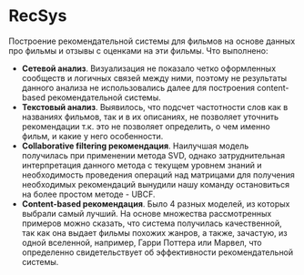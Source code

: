 # RecSys
Построение рекомендательной системы для фильмов на основе данных про фильмы и отзывы с оценками на эти фильмы.
Что выполнено:
- **Сетевой анализ**. Визуализация не показало четко оформленных сообществ и логичных связей между ними, поэтому не результаты данного анализа не использовались далее для построения content-based рекомендательной системы.
- **Текстовый анализ**. Выявилось, что подсчет частотности слов как в названиях фильмов, так и в их описаниях, не позволяет уточнить рекомендации т.к. это не позволяет определить, о чем именно фильм, и какие у него особенности.
- **Collaborative filtering рекомендация**. Наилучшая модель получилась при применении метода SVD, однако затруднительная интерпретация данного метода с текущем уровнем знаний и необходимость проведения операций над матрицами для получения необходимых рекомендаций вынудили нашу команду остановиться на более простом методе - UBCF.
- **Content-based рекомендация**. Было 4 разных моделей, из которых выбрали самый лучший. На основе множества рассмотренных примеров можно сказать, что система получилась качественной, так как она выдает фильмы похожих жанров, а также, зачастую, из одной вселенной, например, Гарри Поттера или Марвел, что определенно свидетельствует об эффективности рекомендательной системы.
